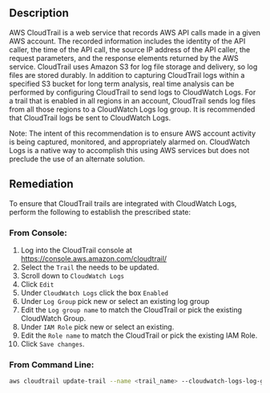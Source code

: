 ## Description

AWS CloudTrail is a web service that records AWS API calls made in a given AWS account. The recorded information includes the identity of the API caller, the time of the API call, the source IP address of the API caller, the request parameters, and the response elements returned by the AWS service. CloudTrail uses Amazon S3 for log file storage and delivery, so log files are stored durably. In addition to capturing CloudTrail logs within a specified S3 bucket for long term analysis, real time analysis can be performed by configuring CloudTrail to send logs to CloudWatch Logs. For a trail that is enabled in all regions in an account, CloudTrail sends log files from all those regions to a CloudWatch Logs log group. It is recommended that CloudTrail logs be sent to CloudWatch Logs.

Note: The intent of this recommendation is to ensure AWS account activity is being captured, monitored, and appropriately alarmed on. CloudWatch Logs is a native way to accomplish this using AWS services but does not preclude the use of an alternate solution.

## Remediation

To ensure that CloudTrail trails are integrated with CloudWatch Logs, perform the following to establish the prescribed state:

### From Console:

1. Log into the CloudTrail console at https://console.aws.amazon.com/cloudtrail/
2. Select the `Trail` the needs to be updated.
3. Scroll down to `CloudWatch Logs`
4. Click `Edit`
5. Under `CloudWatch Logs` click the box `Enabled`
6. Under `Log Group` pick new or select an existing log group
7. Edit the `Log group name` to match the CloudTrail or pick the existing CloudWatch
Group.
8. Under `IAM Role` pick new or select an existing.
9. Edit the `Role name` to match the CloudTrail or pick the existing IAM Role.
10. Click `Save changes`.

### From Command Line:

```bash
aws cloudtrail update-trail --name <trail_name> --cloudwatch-logs-log-grouparn <cloudtrail_log_group_arn> --cloudwatch-logs-role-arn <cloudtrail_cloudwatchLogs_role_arn>
```

